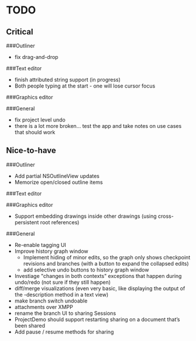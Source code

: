 TODO
====

Critical
--------

###Outliner

 - fix drag-and-drop

###Text editor

 - finish attributed string support (in progress)
 - Both people typing at the start - one will lose cursor focus

###Graphics editor

###General

 - fix project level undo
 - there is a lot more broken... test the app and take notes on use cases that should work


Nice-to-have
------------

###Outliner

 - Add partial NSOutlineView updates
 - Memorize open/closed outline items
 
###Text editor

###Graphics editor

 - Support embedding drawings inside other drawings (using cross-persistent root references)

###General

 - Re-enable tagging UI
 - Improve history graph window
    - Implement hiding of minor edits, so the graph only shows checkpoint revisions and branches (with a button to expand the collapsed edits)
    - add selective undo buttons to history graph window
 - Investiage "changes in both contexts" exceptions that happen during undo/redo (not sure if they still happen)
 - diff/merge visualizations (even very basic, like displaying the output of the -description method in a text view)
 - make branch switch undoable
 - attachments over XMPP
 - rename the branch UI to sharing Sessions 
 - ProjectDemo should support restarting sharing on a document that’s been shared
 - Add pause / resume methods for sharing

